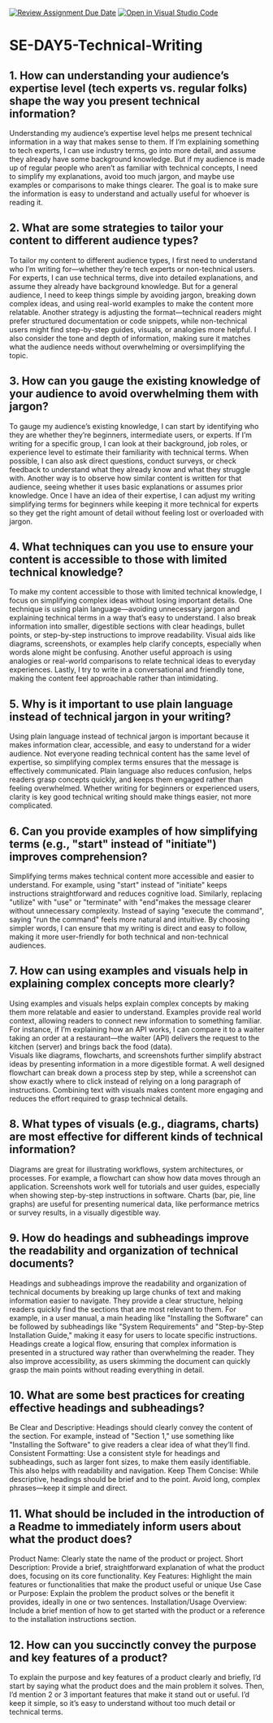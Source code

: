 [![Review Assignment Due Date](https://classroom.github.com/assets/deadline-readme-button-22041afd0340ce965d47ae6ef1cefeee28c7c493a6346c4f15d667ab976d596c.svg)](https://classroom.github.com/a/zsAR-pyY)
[![Open in Visual Studio Code](https://classroom.github.com/assets/open-in-vscode-2e0aaae1b6195c2367325f4f02e2d04e9abb55f0b24a779b69b11b9e10269abc.svg)](https://classroom.github.com/online_ide?assignment_repo_id=18926774&assignment_repo_type=AssignmentRepo)
# SE-DAY5-Technical-Writing
## 1. How can understanding your audience’s expertise level (tech experts vs. regular folks) shape the way you present technical information?
Understanding my audience’s expertise level helps me present technical information in a way that makes sense to them. If I’m explaining something to tech experts, I can use industry terms, go into more detail, and assume they already have some background knowledge. But if my audience is made up of regular people who aren’t as familiar with technical concepts, I need to simplify my explanations, avoid too much jargon, and maybe use examples or comparisons to make things clearer. The goal is to make sure the information is easy to understand and actually useful for whoever is reading it.
## 2. What are some strategies to tailor your content to different audience types?
To tailor my content to different audience types, I first need to understand who I’m writing for—whether they’re tech experts or non-technical users. For experts, I can use technical terms, dive into detailed explanations, and assume they already have background knowledge. But for a general audience, I need to keep things simple by avoiding jargon, breaking down complex ideas, and using real-world examples to make the content more relatable. Another strategy is adjusting the format—technical readers might prefer structured documentation or code snippets, while non-technical users might find step-by-step guides, visuals, or analogies more helpful. I also consider the tone and depth of information, making sure it matches what the audience needs without overwhelming or oversimplifying the topic.
## 3. How can you gauge the existing knowledge of your audience to avoid overwhelming them with jargon?
To gauge my audience’s existing knowledge, I can start by identifying who they are whether they’re beginners, intermediate users, or experts. If I’m writing for a specific group, I can look at their background, job roles, or experience level to estimate their familiarity with technical terms. When possible, I can also ask direct questions, conduct surveys, or check feedback to understand what they already know and what they struggle with. Another way is to observe how similar content is written for that audience, seeing whether it uses basic explanations or assumes prior knowledge. Once I have an idea of their expertise, I can adjust my writing simplifying terms for beginners while keeping it more technical for experts so they get the right amount of detail without feeling lost or overloaded with jargon.
## 4. What techniques can you use to ensure your content is accessible to those with limited technical knowledge?
To make my content accessible to those with limited technical knowledge, I focus on simplifying complex ideas without losing important details. One technique is using plain language—avoiding unnecessary jargon and explaining technical terms in a way that’s easy to understand. I also break information into smaller, digestible sections with clear headings, bullet points, or step-by-step instructions to improve readability. Visual aids like diagrams, screenshots, or examples help clarify concepts, especially when words alone might be confusing. Another useful approach is using analogies or real-world comparisons to relate technical ideas to everyday experiences. Lastly, I try to write in a conversational and friendly tone, making the content feel approachable rather than intimidating.
## 5. Why is it important to use plain language instead of technical jargon in your writing?
Using plain language instead of technical jargon is important because it makes information clear, accessible, and easy to understand for a wider audience. Not everyone reading technical content has the same level of expertise, so simplifying complex terms ensures that the message is effectively communicated. Plain language also reduces confusion, helps readers grasp concepts quickly, and keeps them engaged rather than feeling overwhelmed. Whether writing for beginners or experienced users, clarity is key good technical writing should make things easier, not more complicated.
## 6. Can you provide examples of how simplifying terms (e.g., "start" instead of "initiate") improves comprehension?
Simplifying terms makes technical content more accessible and easier to understand. For example, using "start" instead of "initiate" keeps instructions straightforward and reduces cognitive load. Similarly, replacing "utilize" with "use" or "terminate" with "end"makes the message clearer without unnecessary complexity. Instead of saying "execute the command", saying "run the command" feels more natural and intuitive. By choosing simpler words, I can ensure that my writing is direct and easy to follow, making it more user-friendly for both technical and non-technical audiences.
## 7. How can using examples and visuals help in explaining complex concepts more clearly?
Using examples and visuals helps explain complex concepts by making them more relatable and easier to understand. Examples provide real world context, allowing readers to connect new information to something familiar. For instance, if I’m explaining how an API works, I can compare it to a waiter taking an order at a restaurant—the waiter (API) delivers the request to the kitchen (server) and brings back the food (data).  
Visuals like diagrams, flowcharts, and screenshots further simplify abstract ideas by presenting information in a more digestible format. A well designed flowchart can break down a process step by step, while a screenshot can show exactly where to click instead of relying on a long paragraph of instructions. Combining text with visuals makes content more engaging and reduces the effort required to grasp technical details.
## 8. What types of visuals (e.g., diagrams, charts) are most effective for different kinds of technical information?
Diagrams are great for illustrating workflows, system architectures, or processes. For example, a flowchart can show how data moves through an application.
Screenshots work well for tutorials and user guides, especially when showing step-by-step instructions in software.
Charts (bar, pie, line graphs) are useful for presenting numerical data, like performance metrics or survey results, in a visually digestible way.
## 9. How do headings and subheadings improve the readability and organization of technical documents?
Headings and subheadings improve the readability and organization of technical documents by breaking up large chunks of text and making information easier to navigate. They provide a clear structure, helping readers quickly find the sections that are most relevant to them. For example, in a user manual, a main heading like "Installing the Software" can be followed by subheadings like "System Requirements" and "Step-by-Step Installation Guide," making it easy for users to locate specific instructions.  
Headings create a logical flow, ensuring that complex information is presented in a structured way rather than overwhelming the reader. They also improve accessibility, as users skimming the document can quickly grasp the main points without reading everything in detail.
## 10. What are some best practices for creating effective headings and subheadings?
Be Clear and Descriptive: Headings should clearly convey the content of the section. For example, instead of "Section 1," use something like "Installing the Software" to give readers a clear idea of what they’ll find.
Consistent Formatting: Use a consistent style for headings and subheadings, such as larger font sizes, to make them easily identifiable. This also helps with readability and navigation.
Keep Them Concise: While descriptive, headings should be brief and to the point. Avoid long, complex phrases—keep it simple and direct.
## 11. What should be included in the introduction of a Readme to immediately inform users about what the product does?
Product Name: Clearly state the name of the product or project.
Short Description: Provide a brief, straightforward explanation of what the product does, focusing on its core functionality.
Key Features: Highlight the main features or functionalities that make the product useful or unique
Use Case or Purpose: Explain the problem the product solves or the benefit it provides, ideally in one or two sentences.
Installation/Usage Overview: Include a brief mention of how to get started with the product or a reference to the installation instructions section.
## 12. How can you succinctly convey the purpose and key features of a product?
To explain the purpose and key features of a product clearly and briefly, I’d start by saying what the product does and the main problem it solves. Then, I’d mention 2 or 3 important features that make it stand out or useful. I’d keep it simple, so it’s easy to understand without too much detail or technical terms.
